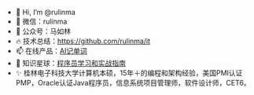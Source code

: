 - 👋 Hi, I’m @rulinma
- 👀 微信：rulinma
- 🌱 公众号：马如林
- 🔥 技术总结：https://github.com/rulinma/it
- 📫 在线产品：[AI记单词](https://www.xianglesong.com)
- 💞️ 知识星球：[程序员学习和实战指南](https://wx.zsxq.com/dweb2/index/group/48884842428418)
- ✨ 桂林电子科技大学计算机本硕，15年＋的编程和架构经验，美国PMI认证PMP，Oracle认证Java程序员，信息系统项目管理师，软件设计师，CET6。
<!---
rulinma/rulinma is a ✨ special ✨ repository because its `README.md` (this file) appears on your GitHub profile.
You can click the Preview link to take a look at your changes.
--->
